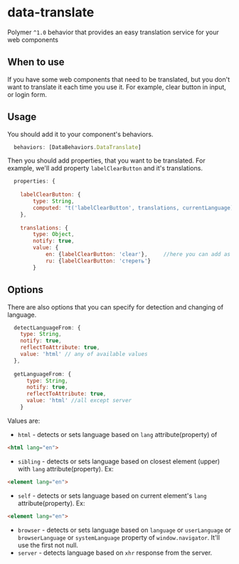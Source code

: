 # data-translate
Polymer `^1.0` behavior that provides an easy translation service for your web components

## When to use

If you have some web components that need to be translated, but you don't want to translate it each time you use it.
For example, clear button in input, or login form.

## Usage

You should add it to your component's behaviors.

```javascript
  behaviors: [DataBehaviors.DataTranslate]
  ```
  
Then you should add properties, that you want to be translated. For example, we'll add property `labelClearButton` and it's translations.

```javascript
  properties: {
  
    labelClearButton: {
        type: String,
        computed: "t('labelClearButton', translations, currentLanguage)"  //you have to specify name of property and 2 required arguments :translations, currentLanguage, which are required for notify changes events
    },
    
    translations: {
        type: Object,
        notify: true,
        value: {
            en: {labelClearButton: 'clear'},     //here you can add as many translations as you want
            ru: {labelClearButton: 'стереть'}
        }
  ```
## Options

There are also options that you can specify for detection and changing of language.

```javascript
  detectLanguageFrom: {
    type: String,
    notify: true,
    reflectToAttribute: true,
    value: 'html' // any of available values
  },
  
  getLanguageFrom: {
      type: String,
      notify: true,
      reflectToAttribute: true,
      value: 'html' //all except server
    }
   ```
Values are:
* `html` - detects or sets language based on `lang` attribute(property) of
```html
<html lang="en">
```
* `sibling` - detects or sets language based on closest element (upper) with `lang` attribute(property).  Ex:
```html
<element lang="en">
```
* `self` - detects or sets language based on current element's `lang` attribute(property). Ex:
```html
<element lang="en">
```
* `browser` - detects or sets language based on `language` or `userLanguage` or `browserLanguage` or `systemLanguage` property of `window.navigator`. It'll use the first not null.
* `server` - detects language based on `xhr` response from the server.
